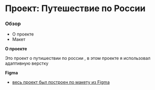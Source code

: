 # Проект: Путешествие по России

### Обзор
* О проекте
* Макет

**О проекте**

Это проект о путишествии по россии , в этом проекте я использовал адаптивную верстку

**Figma**

* [весь проект был построен по макету из Figma](https://www.figma.com/file/5S2WSbEFL6awjVWJ0NWL8Q/Sprint-3_-Russia-_-desktop-mobile?node-id=28503%3A0)


